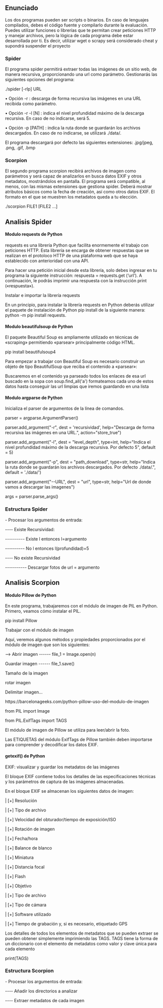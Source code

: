 <h2>Enunciado</h2>
<p>Los dos programas pueden ser scripts o binarios. En caso de lenguajes compilados,
debes el código fuente y compilarlo durante la evaluación. Puedes utilizar funciones o
librerías que te permitan crear peticiones HTTP y manejar archivos, pero la lógica de
cada programa debe estar desarrollada por ti. Es decir, utilizar wget o scrapy será
considerado cheat y supondrá suspender el proyecto</p>

<h3>Spider</h3>
<p>El programa spider permitirá extraer todas las imágenes de un sitio web, de manera
recursiva, proporcionando una url como parámetro. Gestionarás las siguientes opciones
del programa:</p>
<p>./spider [-rlp] URL</p>
<p>• Opción -r : descarga de forma recursiva las imágenes en una URL recibida como
parámetro.</p>
<p>• Opción -r -l [N] : indica el nivel profundidad máximo de la descarga recursiva.
En caso de no indicarse, será 5.</p>
<p>• Opción -p [PATH] : indica la ruta donde se guardarán los archivos descargados.
En caso de no indicarse, se utilizará ./data/.</p>
<p>El programa descargará por defecto las siguientes extensiones: .jpg/jpeg, .png, .gif, .bmp</p>

<h3>Scorpion</h3>
<p>El segundo programa scorpion recibirá archivos de imagen como parámetros y será
capaz de analizarlos en busca datos EXIF y otros metadatos, mostrándolos en pantalla.
El programa será compatible, al menos, con las mismas extensiones que gestiona spider.
Deberá mostrar atributos básicos como la fecha de creación, así como otros datos EXIF.
El formato en el que se muestren los metadatos queda a tu elección.</p>
<p>./scorpion FILE1 [FILE2 ...]</p>


<h2>Analisis Spider</h2>

<h4>Modulo requests de Python</h4>

<p> requests es una librería Python que facilita enormemente el trabajo con peticiones HTTP. Esta librería se encarga de obtener respuestas que se realizan en el protoloco HTTP de una plataforma web que se haya establecido con anterioridad con una API.</p>

<p>Para hacer una petición inicial desde esta librería, solo debes ingresar en tu programa la siguiente instrucción: respuesta = requests.get (‘url’). A continuación, le podrás imprimir una respuesta con la instrucción print («respuesta»).</p>

<p>Instalar e importar la librería requests</p>
<p>En un principio, para instalar la librería requests en Python deberás utilizar el paquete de instalación de Python pip install de la siguiente manera: python -m pip install requests.</p>

<h4>Modulo beautifulsoup de Python</h4>

<p>El paquete Beautiful Soup es ampliamente utilizado en técnicas de «scraping» permitiendo «parsear» principalmente código HTML.</p>

<p>pip install beautifulsoup4</p>
Para empezar a trabajar con Beautiful Soup es necesario construir un objeto de tipo BeautifulSoup que reciba el contenido a «parsear»:

<p>Buscaremos en el contenido ya parseado todos los enlaces de esa url buscado en la sopa con soup.find_all('a') formateamos cada uno de estos datos hasta conseguir las url limpias que iremos guardando en una lista</p>

<h4>Modulo argparse de Python</h4>

<p> Inicializa el parser de argumentos de la línea de comandos.</p>
<p>parser = argparse.ArgumentParser()</p>
<p>parser.add_argument("-r", dest = 'recursividad', help="Descarga de forma recursiva las imágenes en una URL.", action="store_true")</p>
<p>parser.add_argument("-l", dest = "level_depth", type=int, help="Indica el nivel profundidad máximo de la descarga recursiva. Por defecto 5", default = 5)</p>
<p>parser.add_argument("-p", dest = "path_download", type=str, help="Indica la ruta donde se guardarán los archivos descargados. Por defecto ./data/.", default = './data/')</p>
<p>parser.add_argument("--URL", dest = "url", type=str, help="Url de donde vamos a descargar las imagenes")
<p>args = parser.parse_args()</p>

<h3> Estructura Spider </h3>
<p>  - Procesar los argumentos de entrada:</p>
<p>     ---- Existe Recursividad: </p>
<p>     ---------- Existe l entonces l=argumento</p>
<p>     ---------- No l entonces l(profundidad)=5  </p>
<p>     ---- No existe Recursividad</p>
<p>     ----------- Descargar fotos de url = argumento</p>
  

<h2>Analisis Scorpion</h2>

<h4>Modulo Pillow de Python</h4>

<p>En este programa, trabajaremos con el módulo de imagen de PIL en Python. Primero, veamos cómo instalar el PIL.</p>
<p>pip install Pillow</p>
<p>Trabajar con el módulo de imagen</p>
<p>Aquí, veremos algunos métodos y propiedades proporcionados por el módulo de imagen que son los siguientes:</p>

<p>--> Abrir imagen   ------    file_1 = Image.open(n)</p>
<p>Guardar imagen   ------    file_1.save()</p>
<p>Tamaño de la imagen</p>
<p>rotar imagen</p>
<p>Delimitar imagen...</p>

<p> https://barcelonageeks.com/python-pillow-uso-del-modulo-de-imagen </p>

<p>from PIL import Image </p>
<p>from PIL.ExifTags import TAGS </p>
<p>El módulo de imagen de Pillow se utiliza para leer/abrir la foto.
<p>Las ETIQUETAS del módulo ExifTags de Pillow también deben importarse para comprender y decodificar los datos EXIF.


<h4>getexif() de Python</h4>

<p>EXIF: visualizar y guardar los metadatos de las imágenes</p>
<p>El bloque EXIF contiene todos los detalles de las especificaciones técnicas y los parámetros de captura de las imágenes almacenadas. </p>
<p>En el bloque EXIF se almacenan los siguientes datos de imagen:</p>

<p>|  [+] Resolución</p>
<p>|  [+] Tipo de archivo</p>
<p>|  [+] Velocidad del obturador/tiempo de exposición/ISO</p>
<p>|  [+] Rotación de imagen</p>
<p>|  [+] Fecha/hora</p>
<p>|  [+] Balance de blanco</p>
<p>|  [+] Miniatura</p>
<p>|  [+] Distancia focal</p>
<p>|  [+] Flash</p>
<p>|  [+] Objetivo</p>
<p>|  [+] Tipo de archivo</p>
<p>|  [+] Tipo de cámara</p>
<p>|  [+] Software utilizado</p>
<p>|  [+] Tiempo de grabación y, si es necesario, etiquetado GPS</p>

<p>Los detalles de todos los elementos de metadatos que se pueden extraer se pueden obtener simplemente imprimiendo las TAGS. TAGS tiene la forma de un diccionario con el elemento de metadatos como valor y clave única para cada elemento </p>
<p>print(TAGS)</p>

<h3> Estructura Scorpion </h3>
<p>  - Procesar los argumentos de entrada:</p>
<p>     ---- Añadir los directorios a analizar </p>
<p>     ---- Extraer metadatos de cada imagen </p>
<p></p>
<p></p>
<p></p>
<p></p>
<p></p>
<p></p>
